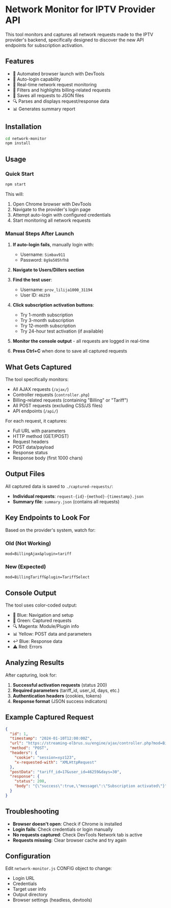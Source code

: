 # Network Monitor for IPTV Provider API

This tool monitors and captures all network requests made to the IPTV provider's backend, specifically designed to discover the new API endpoints for subscription activation.

## Features

- 🚀 Automated browser launch with DevTools
- 🔐 Auto-login capability
- 📡 Real-time network request monitoring
- 🎯 Filters and highlights billing-related requests
- 💾 Saves all requests to JSON files
- 🔍 Parses and displays request/response data
- 📊 Generates summary report

## Installation

```bash
cd network-monitor
npm install
```

## Usage

### Quick Start

```bash
npm start
```

This will:
1. Open Chrome browser with DevTools
2. Navigate to the provider's login page
3. Attempt auto-login with configured credentials
4. Start monitoring all network requests

### Manual Steps After Launch

1. **If auto-login fails**, manually login with:
   - Username: `Simbav911`
   - Password: `8g9a505hfh8`

2. **Navigate to Users/Dillers section**

3. **Find the test user**:
   - Username: `prov_lilija1000_31194`
   - User ID: `46259`

4. **Click subscription activation buttons**:
   - Try 1-month subscription
   - Try 3-month subscription
   - Try 12-month subscription
   - Try 24-hour test activation (if available)

5. **Monitor the console output** - all requests are logged in real-time

6. **Press Ctrl+C** when done to save all captured requests

## What Gets Captured

The tool specifically monitors:
- All AJAX requests (`/ajax/`)
- Controller requests (`controller.php`)
- Billing-related requests (containing "Billing" or "Tariff")
- All POST requests (excluding CSS/JS files)
- API endpoints (`/api/`)

For each request, it captures:
- Full URL with parameters
- HTTP method (GET/POST)
- Request headers
- POST data/payload
- Response status
- Response body (first 1000 chars)

## Output Files

All captured data is saved to `./captured-requests/`:

- **Individual requests**: `request-{id}-{method}-{timestamp}.json`
- **Summary file**: `summary.json` (contains all requests)

## Key Endpoints to Look For

Based on the provider's system, watch for:

### Old (Not Working)
```
mod=BillingAjax&plugin=tariff
```

### New (Expected)
```
mod=BillingTariff&plugin=TariffSelect
```

## Console Output

The tool uses color-coded output:
- 🚀 Blue: Navigation and setup
- 📡 Green: Captured requests
- 🔍 Magenta: Module/Plugin info
- 📊 Yellow: POST data and parameters
- ↩️  Blue: Response data
- ⚠️  Red: Errors

## Analyzing Results

After capturing, look for:

1. **Successful activation requests** (status 200)
2. **Required parameters** (tariff_id, user_id, days, etc.)
3. **Authentication headers** (cookies, tokens)
4. **Response format** (JSON success indicators)

## Example Captured Request

```json
{
  "id": 1,
  "timestamp": "2024-01-10T12:00:00Z",
  "url": "https://streaming-elbrus.su/engine/ajax/controller.php?mod=BillingTariff&plugin=TariffSelect",
  "method": "POST",
  "headers": {
    "cookie": "session=xyz123",
    "x-requested-with": "XMLHttpRequest"
  },
  "postData": "tariff_id=17&user_id=46259&days=30",
  "response": {
    "status": 200,
    "body": "{\"success\":true,\"message\":\"Subscription activated\"}"
  }
}
```

## Troubleshooting

- **Browser doesn't open**: Check if Chrome is installed
- **Login fails**: Check credentials or login manually
- **No requests captured**: Check DevTools Network tab is active
- **Requests missing**: Clear browser cache and try again

## Configuration

Edit `network-monitor.js` CONFIG object to change:
- Login URL
- Credentials
- Target user info
- Output directory
- Browser settings (headless, devtools)